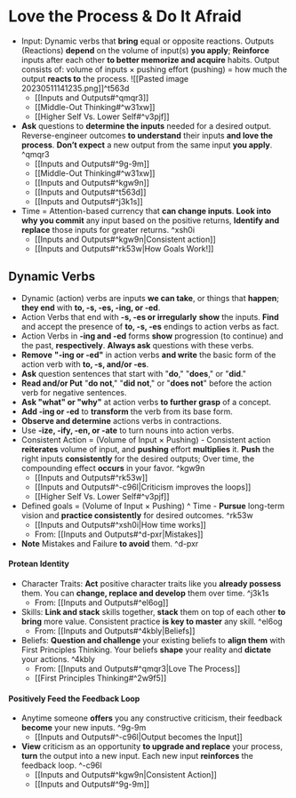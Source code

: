 # Love the Process & Do It Afraid
- Input: Dynamic verbs that **bring** equal or opposite reactions. Outputs (Reactions) **depend** on the volume of input(s) **you apply**; **Reinforce** inputs after each other **to better memorize and acquire** habits. Output consists of: volume of inputs × pushing effort (pushing) = how much the output **reacts to** the process. 
	![[Pasted image 20230511141235.png]]^t563d
	- [[Inputs and Outputs#^qmqr3]]
	- [[Middle-Out Thinking#^w31xw]]
	- [[Higher Self Vs. Lower Self#^v3pjf]]
- **Ask** questions to **determine the inputs** needed for a desired output. Reverse-engineer outcomes **to understand** their inputs **and love the process**. **Don’t expect** a new output from the same input **you apply**. ^qmqr3
	- [[Inputs and Outputs#^9g-9m]]
	- [[Middle-Out Thinking#^w31xw]]
	- [[Inputs and Outputs#^kgw9n]]
	- [[Inputs and Outputs#^t563d]]
	- [[Inputs and Outputs#^j3k1s]]
- Time = Attention-based currency that **can change inputs**. **Look into why you commit** any input based on the positive returns, **Identify and replace** those inputs for greater returns. ^xsh0i
	- [[Inputs and Outputs#^kgw9n|Consistent action]]
	- [[Inputs and Outputs#^rk53w|How Goals Work!]]
## Dynamic Verbs
- Dynamic (action) verbs are inputs **we can take**, or things that **happen**; **they end** with **to, -s, -es, -ing, or -ed**.
- Action Verbs that end with **-s, -es or irregularly** **show** the inputs. **Find** and accept the presence of **to, -s, -es** endings to action verbs as fact.
- Action Verbs in **-ing and -ed** forms **show** progression (to continue) and the past, **respectively**. **Always ask** questions with these verbs.
- **Remove** **"-ing or -ed"** in action verbs **and write** the basic form of the action verb with **to, -s, and/or -es**.
- **Ask** question sentences that start with "**do**," "**does**," or "**did**."
- **Read and/or Put** "**do not**," "**did not**," or "**does not**" before the action verb for negative sentences.
- **Ask "what" or "why"** at action verbs **to further grasp** of a concept.
- **Add -ing or -ed** to **transform** the verb from its base form.
- **Observe and determine** actions verbs in contractions.
- Use **-ize, -ify, -en, or -ate** to turn nouns into action verbs.
- Consistent Action = (Volume of Input × Pushing) - Consistent action **reiterates** volume of input, and **pushing** effort **multiplies** it. **Push** the right inputs **consistently** for the desired outputs; Over time, the compounding effect **occurs** in your favor. ^kgw9n
	- [[Inputs and Outputs#^rk53w]]
	- [[Inputs and Outputs#^-c96l|Criticism improves the loops]]
	- [[Higher Self Vs. Lower Self#^v3pjf]]
- Defined goals = (Volume of Input × Pushing) ^ Time - **Pursue** long-term vision and **practice consistently** for desired outcomes. ^rk53w
	- [[Inputs and Outputs#^xsh0i|How time works]]
	- From: [[Inputs and Outputs#^d-pxr|Mistakes]]
- **Note** Mistakes and Failure **to avoid** them. ^d-pxr

#### Protean Identity
 - Character Traits: **Act** positive character traits like you **already possess** them. You can **change, replace and develop** them over time. ^j3k1s
	- From: [[Inputs and Outputs#^el6og]]
- Skills: **Link and stack** skills together, **stack** them on top of each other **to bring** more value. Consistent practice **is key to master** any skill. ^el6og
	- From: [[Inputs and Outputs#^4kbly|Beliefs]]
- Beliefs: **Question and challenge** your existing beliefs to **align them** with First Principles Thinking. Your beliefs **shape** your reality and **dictate** your actions. ^4kbly
	- From: [[Inputs and Outputs#^qmqr3|Love The Process]]
	- [[First Principles Thinking#^2w9f5]]

#### Positively Feed the Feedback Loop
- Anytime someone **offers** you any constructive criticism, their feedback **become** your new inputs. ^9g-9m
	- [[Inputs and Outputs#^-c96l|Output becomes the Input]]
- **View** criticism as an opportunity **to upgrade and replace** your process, **turn** the output into a new input. Each new input **reinforces** the feedback loop. ^-c96l
	- [[Inputs and Outputs#^kgw9n|Consistent Action]]
	- [[Inputs and Outputs#^9g-9m]]